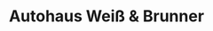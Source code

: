 ---
title: "Autohaus Weiß & Brunner"
url: /trochtelfingen/autohaus-weiss-und-brunner/
shop: Autohaus
---